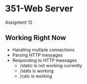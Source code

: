 # 351-Web Server  
Assigment 12  

## Working Right Now  
- Handling multiple connections  
- Parsing HTTP messages  
- Responding to HTTP messages  
    - /static is not working currently  
    - /stats is working  
    - /calc is working  
